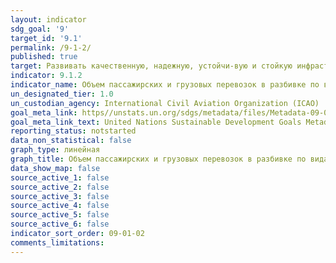 ```yaml
---
layout: indicator
sdg_goal: '9'
target_id: '9.1'
permalink: /9-1-2/
published: true
target: Развивать качественную, надежную, устойчи-вую и стойкую инфраструктуру, включая региональную и трансграничную инфраструктуру, в целях поддержки экономического развития и благополучия людей, уделяя особое внимание обеспечению недорогого и равноправного доступа для всех
indicator: 9.1.2
indicator_name: Объем пассажирских и грузовых перевозок в разбивке по видам транспорта
un_designated_tier: 1.0
un_custodian_agency: International Civil Aviation Organization (ICAO)
goal_meta_link: https//unstats.un.org/sdgs/metadata/files/Metadata-09-01-02.pdf
goal_meta_link_text: United Nations Sustainable Development Goals Metadata (PDF 375 KB)
reporting_status: notstarted
data_non_statistical: false
graph_type: линейная
graph_title: Объем пассажирских и грузовых перевозок в разбивке по видам транспорта
data_show_map: false
source_active_1: false
source_active_2: false
source_active_3: false
source_active_4: false
source_active_5: false
source_active_6: false
indicator_sort_order: 09-01-02
comments_limitations: 
---
```

